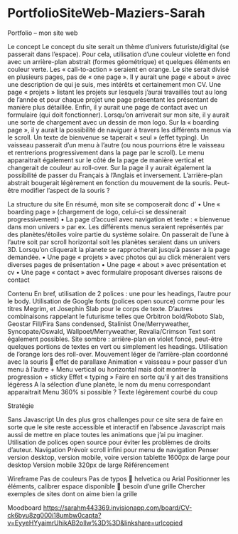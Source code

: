 # PortfolioSiteWeb-Maziers-Sarah

Portfolio – mon site web

Le concept
Le concept du site serait un thème d’univers futuriste/digital (se passerait dans l’espace).
Pour cela, utilisation d’une couleur violette en fond avec un arrière-plan abstrait (formes géométrique) et quelques éléments en couleur verte. Les « call-to-action » seraient en orange.
Le site serait divisé en plusieurs pages, pas de « one page ». Il y aurait une page « about » avec une description de qui je suis, mes intérêts et certainement mon CV. Une page « projets » listant les projets sur lesquels j’aurai travaillés tout au long de l’année et pour chaque projet une page présentant les présentant de manière plus détaillée. Enfin, il y aurait une page de contact avec un formulaire (qui doit fonctionner).
Lorsqu’on arriverait sur mon site, il y aurait une sorte de chargement avec un dessin de mon logo. Sur la « boarding page », il y aurait la possibilité de naviguer à travers les différents menus via le scroll. Un texte de bienvenue se taperait « seul » (effet typing). Un vaisseau passerait d’un menu à l’autre (ou nous pourrions être le vaisseau et rentrerions progressivement dans la page par le scroll). Le menu apparaitrait également sur le côté de la page de manière vertical et changerait de couleur au roll-over. Sur la page il y aurait également la possibilité de passer du Français à l’Anglais et inversement. L’arrière-plan abstrait bougerait légèrement en fonction du mouvement de la souris. Peut-être modifier l’aspect de la souris ? 

La structure du site
En résumé, mon site se composerait donc d’
•	Une « boarding page » (chargement de logo, celui-ci se dessinerait progressivement)
•	La page d’accueil avec navigation et texte : « bienvenue dans mon univers » par ex. Les différents menus seraient représentés par des planètes/étoiles voire partie du système solaire. On passerait de l’une à l’autre soit par scroll horizontal soit les planètes seraient dans un univers 3D. Lorsqu’on cliquerait la planete se rapprocherait jusqu’à passer à la page demandée.
•	Une page « projets » avec photos qui au click mèneraient vers diverses pages de présentation
•	Une page « about » avec présentation et cv
•	Une page « contact » avec formulaire proposant diverses raisons de contact

Contenu
En bref, utilisation de 2 polices : une pour les headings, l’autre pour le body. Utilisation de Google fonts (polices open source) comme pour les titres Megrim, et Josephin Slab pour le corps de texte.
D’autres combinaisons rappelant le futurisme telles que Orbitron bold/Roboto Slab, Geostar Fill/Fira Sans condensed, Stalinist One/Merryweather, Syncopate/Oswald, Wallpoet/Merryweather, Revalia/Crimson Text sont également possibles.
Site sombre : arrière-plan en violet foncé, peut-être quelques portions de textes en vert ou simplement les headings. Utilisation de l’orange lors des roll-over.
Mouvement léger de l’arrière-plan coordonné avec la souris  effet de parallaxe
Animation « vaisseau » pour passer d’un menu à l’autre + Menu vertical ou horizontal mais doit montrer la progression + sticky
Effet « typing »
Faire en sorte qu’il y ait des transitions légèress
A la sélection d’une planète, le nom du menu correspondant apparaitrait
Menu 360% si possible ? Texte légèrement courbé du coup

Stratégie

Sans Javascript
Un des plus gros challenges pour ce site sera de faire en sorte que le site reste accessible et interactif en l’absence Javascript mais aussi de mettre en place toutes les animations que j’ai pu imaginer.
Utilisation de polices open source pour éviter les problèmes de droits d’auteur.
Navigation
Prévoir scroll infini pour menu de navigation
Penser version desktop, version mobile, voire version tablette
1600px de large pour desktop
Version mobile 320px de large
Référencement


Wireframe
Pas de couleurs
Pas de typos  helvetica ou Arial
Positionner les éléments, calibrer espace disponible  besoin d’une grille
Chercher exemples de sites dont on aime bien la grille

Moodboard
https://sarahm443369.invisionapp.com/board/CV-ck6byu8zg000i18umbw0capta?v=EyyeHYyaimrUhikAB2oIlw%3D%3D&linkshare=urlcopied

